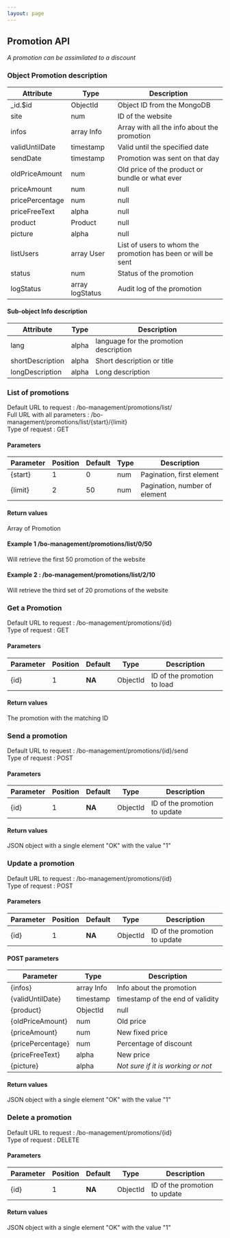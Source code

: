 ```yaml
---
layout: page
---
```


## Promotion API

*A promotion can be assimilated to a discount*

### Object Promotion description <a id="object"></a>

| Attribute         | Type              | Description |
|-------------------|-------------------|-------------|
| _id.$id           | ObjectId          | Object ID from the MongoDB |
| site              | num               | ID of the website |
| infos             | array Info        | Array with all the info about the promotion |
| validUntilDate    | timestamp         | Valid until the specified date |
| sendDate          | timestamp         | Promotion was sent on that day |
| oldPriceAmount    | num               | Old price of the product or bundle or what ever |
| priceAmount       | num|null          | New fixed price |
| pricePercentage   | num|null          | Discount in percentage |
| priceFreeText     | alpha|null        | New price |
| product           | Product|null      | If the promotion is linked to a product |
| picture           | alpha|null        | URL of the picture, if provided |
| listUsers         | array User        | List of users to whom the promotion has been or will be sent |
| status            | num               | Status of the promotion |
| logStatus         | array logStatus   | Audit log of the promotion | 

#### Sub-object Info description <a id="info"></a>
 
| Attribute         | Type              | Description |
|-------------------|-------------------|-------------|
| lang              | alpha             | language for the promotion description |
| shortDescription  | alpha             | Short description or title |
| longDescription   | alpha             | Long description | 


### List of promotions <a id="list"></a>

Default URL to request : /bo-management/promotions/list/  
Full URL with all parameters : /bo-management/promotions/list/{start}/{limit}   
Type of request : GET

#### Parameters 

| Parameter | Position | Default | Type | Description |
|-----------|----------|---------|------|-------------|
| {start}   | 1        | 0       | num  | Pagination, first element |
| {limit}   | 2        | 50      | num  | Pagination, number of element |

#### Return values

Array of Promotion

#### Example 1 /bo-management/promotions/list/0/50

Will retrieve the first 50 promotion of the website

#### Example 2 : /bo-management/promotions/list/2/10

Will retrieve the third set of 20 promotions of the website


### Get a Promotion <a id="get"></a>

Default URL to request : /bo-management/promotions/{id}     
Type of request : GET

#### Parameters 

| Parameter | Position | Default | Type     | Description |
|-----------|----------|---------|----------|-------------|
| {id}      | 1        | **NA**  | ObjectId | ID of the promotion to load |

#### Return values

The promotion with the matching ID




### Send a promotion <a id="send"></a>

Default URL to request : /bo-management/promotions/{id}/send     
Type of request : POST

#### Parameters 

| Parameter | Position | Default | Type   | Description |
|-----------|----------|---------|--------|-------------|
| {id}      | 1        | **NA**  | ObjectId | ID of the promotion to update |


#### Return values

JSON object with a single element "OK" with the value "1"



### Update a promotion <a id="update"></a>

Default URL to request : /bo-management/promotions/{id}     
Type of request : POST

#### Parameters 

| Parameter | Position | Default | Type   | Description |
|-----------|----------|---------|--------|-------------|
| {id}      | 1        | **NA**  | ObjectId | ID of the promotion to update |

#### POST parameters

| Parameter         | Type          | Description |
|-------------------|---------------|-------------|
| {infos}           | array Info    | Info about the promotion |
| {validUntilDate}  | timestamp     | timestamp of the end of validity |
| {product}         | ObjectId|null | ID of the product |
| {oldPriceAmount}  | num           | Old price |
| {priceAmount}     | num           | New fixed price |
| {pricePercentage} | num           | Percentage of discount |
| {priceFreeText}   | alpha         | New price |
| {picture}         | alpha         | *Not sure if it is working or not* |

#### Return values

JSON object with a single element "OK" with the value "1"




### Delete a promotion <a id="delete"></a>

Default URL to request : /bo-management/promotions/{id}     
Type of request : DELETE

#### Parameters 

| Parameter | Position | Default | Type   | Description |
|-----------|----------|---------|--------|-------------|
| {id}      | 1        | **NA**  | ObjectId | ID of the promotion to update |

#### Return values

JSON object with a single element "OK" with the value "1"
